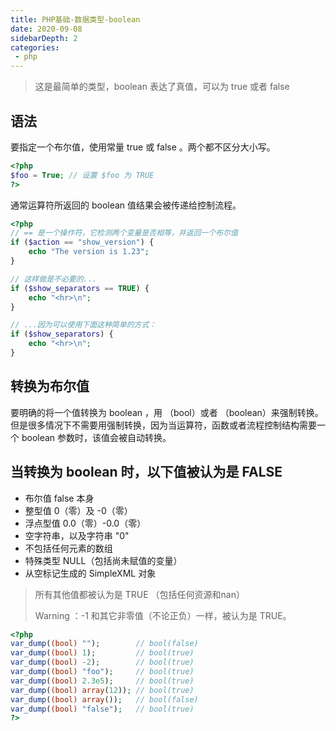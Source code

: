 ```yaml
---
title: PHP基础-数据类型-boolean
date: 2020-09-08
sidebarDepth: 2
categories:
 - php
---
```


> 这是最简单的类型，boolean 表达了真值，可以为 true 或者 false

## 语法

要指定一个布尔值，使用常量 true 或 false 。两个都不区分大小写。

```php
<?php
$foo = True; // 设置 $foo 为 TRUE
?>
```

通常运算符所返回的 boolean 值结果会被传递给控制流程。

```php
<?php
// == 是一个操作符，它检测两个变量是否相等，并返回一个布尔值
if ($action == "show_version") {
    echo "The version is 1.23";
}

// 这样做是不必要的...
if ($show_separators == TRUE) {
    echo "<hr>\n";
}

// ...因为可以使用下面这种简单的方式：
if ($show_separators) {
    echo "<hr>\n";
}
```



## 转换为布尔值

要明确的将一个值转换为 boolean ，用 （bool）或者 （boolean）来强制转换。但是很多情况下不需要用强制转换，因为当运算符，函数或者流程控制结构需要一个 boolean 参数时，该值会被自动转换。



## 当转换为 boolean 时，以下值被认为是 FALSE

- 布尔值 false 本身
- 整型值 0（零）及 -0（零）
- 浮点型值 0.0（零）-0.0（零）
- 空字符串，以及字符串 "0"
- 不包括任何元素的数组
- 特殊类型 NULL（包括尚未赋值的变量） 
- 从空标记生成的 SimpleXML 对象

> 所有其他值都被认为是 TRUE （包括任何资源和nan）
>
> Warning ：-1 和其它非零值（不论正负）一样，被认为是 TRUE。

```php
<?php
var_dump((bool) "");        // bool(false)
var_dump((bool) 1);         // bool(true)
var_dump((bool) -2);        // bool(true)
var_dump((bool) "foo");     // bool(true)
var_dump((bool) 2.3e5);     // bool(true)
var_dump((bool) array(12)); // bool(true)
var_dump((bool) array());   // bool(false)
var_dump((bool) "false");   // bool(true)
?>
```